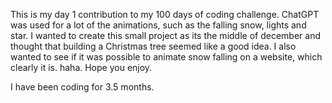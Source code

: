 This is my day 1 contribution to my 100 days of coding challenge. ChatGPT was used for a lot of the animations,
such as the falling snow, lights and star. I wanted to create this small project as its the middle of december 
and thought that building a Christmas tree seemed like a good idea. I also wanted to see if it was possible to
animate snow falling on a website, which clearly it is. haha. Hope you enjoy.

I have been coding for 3.5 months.
